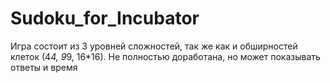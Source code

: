 # Sudoku_for_Incubator
Игра состоит из 3 уровней сложностей, так же как и обширностей клеток (4*4, 9*9, 16*16). Не полностью доработана, но может показывать ответы и время
